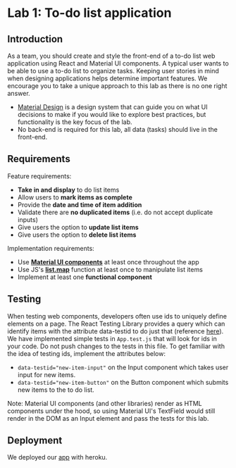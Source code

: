 # Lab 1: To-do list application
## Introduction
As a team, you should create and style the front-end of a to-do list web application using React and Material UI components. A typical user wants to be able to use a to-do list to organize tasks. Keeping user stories in mind when designing applications helps determine important features. We encourage you to take a unique approach to this lab as there is no one right answer. 
- [Material Design](https://material.io/design/introduction) is a design system that can guide you on what UI decisions to make if you would like to explore best practices, but functionality is the key focus of the lab.
- No back-end is required for this lab, all data (tasks) should live in the front-end.


## Requirements
Feature requirements:
+ **Take in and display** to do list items
+ Allow users to **mark items as complete**
+ Provide the **date and time of item addition**
+ Validate there are **no duplicated items** (i.e. do not accept duplicate inputs)
+ Give users the option to **update list items**
+ Give users the option to **delete list items**


Implementation requirements:
+ Use [**Material UI components**](https://material-ui.com/) at least once throughout the app
+ Use JS's [**list.map**](https://developer.mozilla.org/en-US/docs/Web/JavaScript/Reference/Global_Objects/Array/map) function at least once to manipulate list items
+ Implement at least one **functional component**


## Testing
When testing web components, developers often use ids to uniquely define elements on a page. The React Testing Library provides a query which can identify items with the attribute data-testid to do just that (reference [here](https://testing-library.com/docs/queries/bytestid/)). We have implemented simple tests in `App.test.js` that will look for ids in your code. Do not push changes to the tests in this file. To get familiar with the idea of testing ids, implement the attributes below:
+ `data-testid="new-item-input"` on the Input component which takes user input for new items.
+ `data-testid="new-item-button"` on the Button component which submits new items to the to do list.


Note: Material UI components (and other libraries) render as HTML components under the hood, so using Material UI's TextField would still render in the DOM as an Input element and pass the tests for this lab.

## Deployment
We deployed our [app](https://json-user-search.herokuapp.com/) with heroku.
